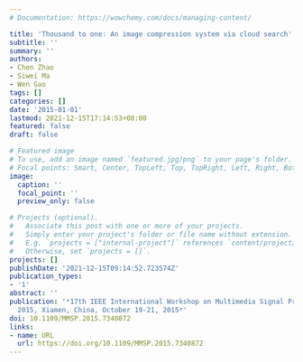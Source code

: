 ```yaml
---
# Documentation: https://wowchemy.com/docs/managing-content/

title: 'Thousand to one: An image compression system via cloud search'
subtitle: ''
summary: ''
authors:
- Chen Zhao
- Siwei Ma
- Wen Gao
tags: []
categories: []
date: '2015-01-01'
lastmod: 2021-12-15T17:14:53+08:00
featured: false
draft: false

# Featured image
# To use, add an image named `featured.jpg/png` to your page's folder.
# Focal points: Smart, Center, TopLeft, Top, TopRight, Left, Right, BottomLeft, Bottom, BottomRight.
image:
  caption: ''
  focal_point: ''
  preview_only: false

# Projects (optional).
#   Associate this post with one or more of your projects.
#   Simply enter your project's folder or file name without extension.
#   E.g. `projects = ["internal-project"]` references `content/project/deep-learning/index.md`.
#   Otherwise, set `projects = []`.
projects: []
publishDate: '2021-12-15T09:14:52.723574Z'
publication_types:
- '1'
abstract: ''
publication: '*17th IEEE International Workshop on Multimedia Signal Processing, MMSP
  2015, Xiamen, China, October 19-21, 2015*'
doi: 10.1109/MMSP.2015.7340872
links:
- name: URL
  url: https://doi.org/10.1109/MMSP.2015.7340872
---
```

